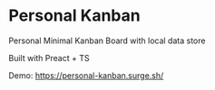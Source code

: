 # Personal Kanban

Personal Minimal Kanban Board with local data store

Built with Preact + TS

Demo: https://personal-kanban.surge.sh/
